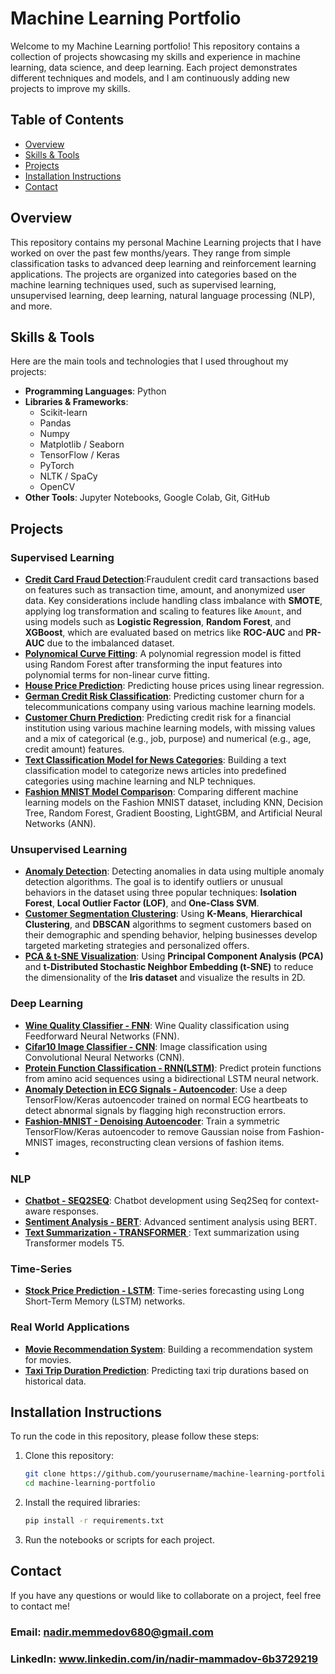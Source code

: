 # Machine Learning Portfolio

Welcome to my Machine Learning portfolio! This repository contains a collection of projects showcasing my skills and experience in machine learning, data science, and deep learning. Each project demonstrates different techniques and models, and I am continuously adding new projects to improve my skills.

## Table of Contents
- [Overview](#overview)
- [Skills & Tools](#skills--tools)
- [Projects](#projects)
- [Installation Instructions](#installation-instructions)
- [Contact](#contact)

## Overview

This repository contains my personal Machine Learning projects that I have worked on over the past few months/years. They range from simple classification tasks to advanced deep learning and reinforcement learning applications. The projects are organized into categories based on the machine learning techniques used, such as supervised learning, unsupervised learning, deep learning, natural language processing (NLP), and more.

## Skills & Tools

Here are the main tools and technologies that I used throughout my projects:

- **Programming Languages**: Python
- **Libraries & Frameworks**: 
    - Scikit-learn
    - Pandas
    - Numpy
    - Matplotlib / Seaborn
    - TensorFlow / Keras
    - PyTorch
    - NLTK / SpaCy
    - OpenCV
- **Other Tools**: Jupyter Notebooks, Google Colab, Git, GitHub

## Projects

### Supervised Learning
- **[Credit Card Fraud Detection](projects/01_supervised/anomaly_detection/fraud_detection/README.md)**:Fraudulent credit card transactions based on features such as transaction time, amount, and anonymized user data. Key considerations include handling class imbalance with **SMOTE**, applying log transformation and scaling to features like `Amount`, and using models such as **Logistic Regression**, **Random Forest**, and **XGBoost**, which are evaluated based on metrics like **ROC-AUC** and **PR-AUC** due to the imbalanced dataset.
- **[Polynomical Curve Fitting](projects/01_supervised/regression/nonlinear_regression/polynomical_curve_fitting/README.md)**: A polynomial regression model is fitted using Random Forest after transforming the input features into polynomial terms for non-linear curve fitting.
- **[House Price Prediction](projects/01_supervised/regression/linear_regression/housing_price_prediction/README.md)**: Predicting house prices using linear regression.
- **[German Credit Risk Classification](projects/01_supervised/classification/credit_risk_classification/README.md)**: Predicting customer churn for a telecommunications company using various machine learning models.
- **[Customer Churn Prediction](projects/01_supervised/classification/customer_churn_prediction/README.md)**: Predicting credit risk for a financial institution using various machine learning models, with missing values and a mix of categorical (e.g., job, purpose) and numerical (e.g., age, credit amount) features.
- **[Text Classification Model for News Categories](projects/01_supervised/classification/text_classification/README.md)**: Building a text classification model to categorize news articles into predefined categories using machine learning and NLP techniques.
- **[Fashion MNIST Model Comparison](projects/01_supervised/classification/image_classification/README.md)**: Comparing different machine learning models on the Fashion MNIST dataset, including KNN, Decision Tree, Random Forest, Gradient Boosting, LightGBM, and Artificial Neural Networks (ANN).
### Unsupervised Learning
- **[Anomaly Detection](projects/02_unsupervised/anomaly_detection/fraud_detection/README.md)**: Detecting anomalies in data using multiple anomaly detection algorithms. The goal is to identify outliers or unusual behaviors in the dataset using three popular techniques: **Isolation Forest**, **Local Outlier Factor (LOF)**, and **One-Class SVM**.
- **[Customer Segmentation Clustering](projects/02_unsupervised/clustering/customer_segmentation/README.md)**: Using **K-Means**, **Hierarchical Clustering**, and **DBSCAN** algorithms to segment customers based on their demographic and spending behavior, helping businesses develop targeted marketing strategies and personalized offers.
- **[PCA & t-SNE Visualization](projects/02_unsupervised/dimensionality_reduction/pca_tsne_visualization/README.md)**: Using **Principal Component Analysis (PCA)** and **t-Distributed Stochastic Neighbor Embedding (t-SNE)** to reduce the dimensionality of the **Iris dataset** and visualize the results in 2D.

### Deep Learning
- **[Wine Quality Classifier - FNN](projects/03_deep_learning/feedforward_neural_networks/README.md)**: Wine Quality classification using Feedforward Neural Networks (FNN).
- **[Cifar10 Image Classifier - CNN](projects/03_deep_learning/convolutional_neural_networks/README.md)**: Image classification using Convolutional Neural Networks (CNN).
- **[Protein Function Classification - RNN(LSTM)](projects/03_deep_learning/recurrent_neural_networks/README.md)**: Predict protein functions from amino acid sequences using a bidirectional LSTM neural network.
- **[Anomaly Detection in ECG Signals - Autoencoder](projects/03_deep_learning/autoencoders/autoencoder_anomaly_detection/README.md)**: Use a deep TensorFlow/Keras autoencoder trained on normal ECG heartbeats to detect abnormal signals by flagging high reconstruction errors.
- **[Fashion-MNIST - Denoising Autoencoder](projects/03_deep_learning/autoencoders/autoencoder_denoising/README.md)**: Train a symmetric TensorFlow/Keras autoencoder to remove Gaussian noise from Fashion-MNIST images, reconstructing clean versions of fashion items.
- 
### NLP
- **[Chatbot - SEQ2SEQ](projects/04_natural_language_processing/chatbot/README.md)**: Chatbot development using Seq2Seq for context-aware responses.
- **[Sentiment Analysis - BERT](projects/04_natural_language_processing/sentiment-analysis/README.md)**: Advanced sentiment analysis using BERT.
- **[Text Summarization  - TRANSFORMER ](projects/04_natural_language_processing/text-summarization/README.md)**: Text summarization using Transformer models T5.

### Time-Series
- **[Stock Price Prediction - LSTM](projects/05_time-series/stock-price-prediction/README.md)**: Time-series forecasting using Long Short-Term Memory (LSTM) networks.

### Real World Applications
- **[Movie Recommendation System](projects/06_real-world-apps/movie-recommendation-system/README.md)**: Building a recommendation system for movies.
- **[Taxi Trip Duration Prediction](projects/06_real-world-apps/taxi-trip-duration-prediction/README.md)**: Predicting taxi trip durations based on historical data.

## Installation Instructions

To run the code in this repository, please follow these steps:

1. Clone this repository:
   ```bash
   git clone https://github.com/yourusername/machine-learning-portfolio.git
   cd machine-learning-portfolio

2. Install the required libraries:
    ```bash
    pip install -r requirements.txt
3. Run the notebooks or scripts for each project.

## Contact
If you have any questions or would like to collaborate on a project, feel free to contact me!

### Email: **nadir.memmedov680@gmail.com**

### LinkedIn: **www.linkedin.com/in/nadir-mammadov-6b3729219**
